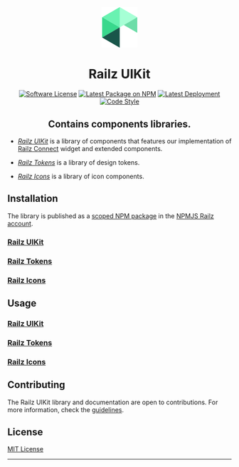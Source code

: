 <p align="center">
  <a href="https://railz.ai/" rel="noopener" target="_blank"><img width="80" src="./docs/assets/images/railz-logo.svg" alt="MUI logo"></a>
</p>

<h1 align="center">Railz UIKit</h1>


<p align="center">
  <a href="https://github.com/railz-ai/railz-uikit/blob/master/LICENSE"><img src="https://img.shields.io/npm/l/@railzai/railz-uikit" alt="Software License"/></a>
  <a href="https://www.npmjs.com/package/@railzai/railz-uikit"><img src="https://img.shields.io/npm/v/@railzai/railz-uikit/latest.svg" alt="Latest Package on NPM"/></a>
  <a href="https://github.com/railz-ai/railz-uikit/actions/workflows/publish.yml"><img src="https://github.com/railz-ai/railz-uikit/actions/workflows/publish.yml/badge.svg" alt="Latest Deployment"/></a>
  <a href="https://stenciljs.com/docs/style-guide">
          <img src="https://img.shields.io/badge/code_style-stencil/stylelint/prettier-5851ff.svg?style=flat-square" alt="Code Style" />
      </a>
</p>
<h2 align="center">Contains components libraries.</h2>


- [_Railz UIKit_](https://github.com/railz-ai/railz-uikit/design-components) is a library of components that features our implementation of [Railz Connect](https://railz.ai/product/connect) widget and extended components.

- [_Railz Tokens_](https://github.com/railz-ai/railz-uikit/design-tokens) is a library of design tokens.

- [_Railz Icons_](https://github.com/railz-ai/railz-uikit/design-icons) is a library of icon components.



## Installation

The library is published as a [scoped NPM package](https://docs.npmjs.com/misc/scope) in
the [NPMJS Railz account](https://www.npmjs.com/org/railzai).

### [Railz UIKit](./design-components/INSTALLATION.md)

### [Railz Tokens](./design-tokens/INSTALLATION.md)

### [Railz Icons](./design-icons/INSTALLATION.md)


## Usage

### [Railz UIKit](./design-components/USAGE.md)

### [Railz Tokens](./design-tokens/USAGE.md)

### [Railz Icons](./design-icons/USAGE.md)


## Contributing

The Railz UIKit library and documentation are open to contributions. For more information, check
the [guidelines](./CONTRIBUTING.md).

## License

[MIT License](./LICENSE)

---
